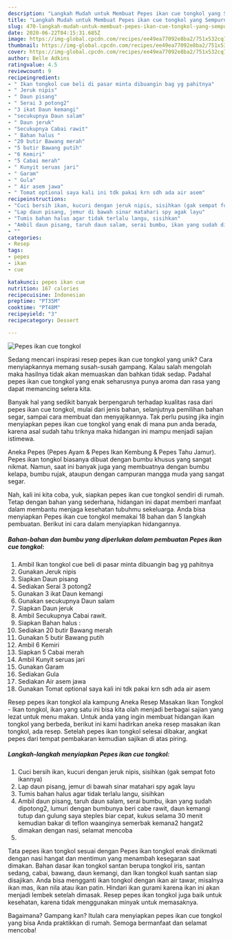 ```yaml
---
description: "Langkah Mudah untuk Membuat Pepes ikan cue tongkol yang Sempurna"
title: "Langkah Mudah untuk Membuat Pepes ikan cue tongkol yang Sempurna"
slug: 470-langkah-mudah-untuk-membuat-pepes-ikan-cue-tongkol-yang-sempurna
date: 2020-06-22T04:15:31.685Z
image: https://img-global.cpcdn.com/recipes/ee49ea77092e8ba2/751x532cq70/pepes-ikan-cue-tongkol-foto-resep-utama.jpg
thumbnail: https://img-global.cpcdn.com/recipes/ee49ea77092e8ba2/751x532cq70/pepes-ikan-cue-tongkol-foto-resep-utama.jpg
cover: https://img-global.cpcdn.com/recipes/ee49ea77092e8ba2/751x532cq70/pepes-ikan-cue-tongkol-foto-resep-utama.jpg
author: Belle Adkins
ratingvalue: 4.5
reviewcount: 9
recipeingredient:
- " Ikan tongkol cue beli di pasar minta dibuangin bag yg pahitnya"
- " Jeruk nipis"
- " Daun pisang"
- " Serai 3 potong2"
- "3 ikat Daun kemangi"
- "secukupnya Daun salam"
- " Daun jeruk"
- "Secukupnya Cabai rawit"
- " Bahan halus "
- "20 butir Bawang merah"
- "5 butir Bawang putih"
- "6 Kemiri"
- "5 Cabai merah"
- " Kunyit seruas jari"
- " Garam"
- " Gula"
- " Air asem jawa"
- " Tomat optional saya kali ini tdk pakai krn sdh ada air asem"
recipeinstructions:
- "Cuci bersih ikan, kucuri dengan jeruk nipis, sisihkan (gak sempat foto ikannya)"
- "Lap daun pisang, jemur di bawah sinar matahari spy agak layu"
- "Tumis bahan halus agar tidak terlalu langu, sisihkan"
- "Ambil daun pisang, taruh daun salam, serai bumbu, ikan yang sudah dipotong2, lumuri dengan bumbunya beri cabe rawit, daun kemangi tutup dan gulung saya steples biar cepat, kukus selama 30 menit kemudian bakar di teflon waanginya semerbak kemana2 hangat2 dimakan dengan nasi, selamat mencoba"
- ""
categories:
- Resep
tags:
- pepes
- ikan
- cue

katakunci: pepes ikan cue 
nutrition: 167 calories
recipecuisine: Indonesian
preptime: "PT35M"
cooktime: "PT48M"
recipeyield: "3"
recipecategory: Dessert

---
```



![Pepes ikan cue tongkol](https://img-global.cpcdn.com/recipes/ee49ea77092e8ba2/751x532cq70/pepes-ikan-cue-tongkol-foto-resep-utama.jpg)

Sedang mencari inspirasi resep pepes ikan cue tongkol yang unik? Cara menyiapkannya memang susah-susah gampang. Kalau salah mengolah maka hasilnya tidak akan memuaskan dan bahkan tidak sedap. Padahal pepes ikan cue tongkol yang enak seharusnya punya aroma dan rasa yang dapat memancing selera kita.

Banyak hal yang sedikit banyak berpengaruh terhadap kualitas rasa dari pepes ikan cue tongkol, mulai dari jenis bahan, selanjutnya pemilihan bahan segar, sampai cara membuat dan menyajikannya. Tak perlu pusing jika ingin menyiapkan pepes ikan cue tongkol yang enak di mana pun anda berada, karena asal sudah tahu triknya maka hidangan ini mampu menjadi sajian istimewa.

Aneka Pepes (Pepes Ayam &amp; Pepes Ikan Kembung &amp; Pepes Tahu Jamur). Pepes ikan tongkol biasanya dibuat dengan bumbu khusus yang sangat nikmat. Namun, saat ini banyak juga yang membuatnya dengan bumbu kelapa, bumbu rujak, ataupun dengan campuran mangga muda yang sangat segar.


Nah, kali ini kita coba, yuk, siapkan pepes ikan cue tongkol sendiri di rumah. Tetap dengan bahan yang sederhana, hidangan ini dapat memberi manfaat dalam membantu menjaga kesehatan tubuhmu sekeluarga. Anda bisa menyiapkan Pepes ikan cue tongkol memakai 18 bahan dan 5 langkah pembuatan. Berikut ini cara dalam menyiapkan hidangannya.

<!--inarticleads1-->

##### Bahan-bahan dan bumbu yang diperlukan dalam pembuatan Pepes ikan cue tongkol:

1. Ambil  Ikan tongkol cue beli di pasar minta dibuangin bag yg pahitnya
1. Gunakan  Jeruk nipis
1. Siapkan  Daun pisang
1. Sediakan  Serai 3 potong2
1. Gunakan 3 ikat Daun kemangi
1. Gunakan secukupnya Daun salam
1. Siapkan  Daun jeruk
1. Ambil Secukupnya Cabai rawit.
1. Siapkan  Bahan halus :
1. Sediakan 20 butir Bawang merah
1. Gunakan 5 butir Bawang putih
1. Ambil 6 Kemiri
1. Siapkan 5 Cabai merah
1. Ambil  Kunyit seruas jari
1. Gunakan  Garam
1. Sediakan  Gula
1. Sediakan  Air asem jawa
1. Gunakan  Tomat optional saya kali ini tdk pakai krn sdh ada air asem


Resep pepes ikan tongkol ala kampung Aneka Resep Masakan Ikan Tongkol - Ikan tongkol, ikan yang satu ini bisa kita olah menjadi berbagai sajian yang lezat untuk menu makan. Untuk anda yang ingin membuat hidangan ikan tongkol yang berbeda, berikut ini kami hadirkan aneka resep masakan ikan tongkol, ada resep. Setelah pepes ikan tongkol selesai dibakar, angkat pepes dari tempat pembakaran kemudian sajikan di atas piring. 

<!--inarticleads2-->

##### Langkah-langkah menyiapkan Pepes ikan cue tongkol:

1. Cuci bersih ikan, kucuri dengan jeruk nipis, sisihkan (gak sempat foto ikannya)
1. Lap daun pisang, jemur di bawah sinar matahari spy agak layu
1. Tumis bahan halus agar tidak terlalu langu, sisihkan
1. Ambil daun pisang, taruh daun salam, serai bumbu, ikan yang sudah dipotong2, lumuri dengan bumbunya beri cabe rawit, daun kemangi tutup dan gulung saya steples biar cepat, kukus selama 30 menit kemudian bakar di teflon waanginya semerbak kemana2 hangat2 dimakan dengan nasi, selamat mencoba
1. 


Tata pepes ikan tongkol sesuai dengan Pepes ikan tongkol enak dinikmati dengan nasi hangat dan mentimun yang menambah kesegaran saat dimakan. Bahan dasar ikan tongkol santan berupa tongkol iris, santan sedang, cabai, bawang, daun kemangi, dan Ikan tongkol kuah santan siap disajikan. Anda bisa mengganti ikan tongkol dengan ikan air tawar, misalnya ikan mas, ikan nila atau ikan patin. Hindari ikan gurami karena ikan ini akan menjadi lembek setelah dimasak. Resep pepes ikan tongkol juga baik untuk kesehatan, karena tidak menggunakan minyak untuk memasaknya. 

Bagaimana? Gampang kan? Itulah cara menyiapkan pepes ikan cue tongkol yang bisa Anda praktikkan di rumah. Semoga bermanfaat dan selamat mencoba!
